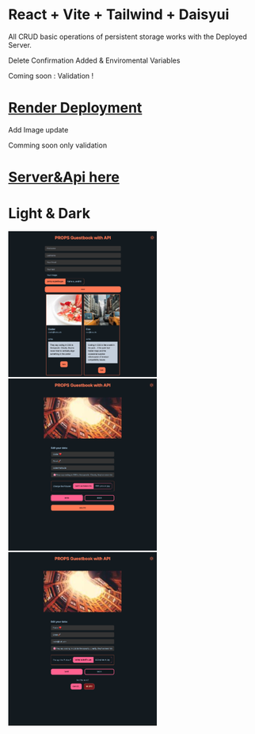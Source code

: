 # React + Vite + Tailwind + Daisyui

<!-- Api validation with joi in backend
(npm i joi) -->

All CRUD basic operations of persistent storage works with the Deployed Server.

Delete Confirmation Added & Enviromental Variables

Coming soon : Validation !

# [Render Deployment](https://guestbook-8u4k.onrender.com/)

Add Image update

Comming soon only validation

# [Server&Api here](https://github.com/MariaRiosNavarro/guestbook_backend)

# Light & Dark

<div>
<img src="./public/img/readme1_d.png" width="300px">
<img src="./public/img/readme2_d.png" width="300px">
<img src="./public/img/readme3_d.png" width="300px">
</div>
